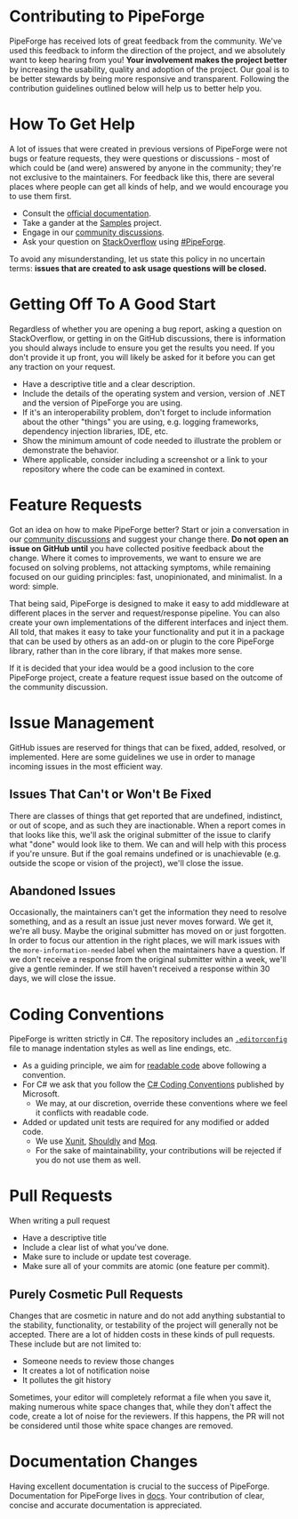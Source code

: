 # Contributing to PipeForge

PipeForge has received lots of great feedback from the community. We've used this feedback to inform the direction of the project, and we absolutely want to keep hearing from you! **Your involvement makes the project better** by increasing the usability, quality and adoption of the project. Our goal is to be better stewards by being more responsive and transparent. Following the contribution guidelines outlined below will help us to better help you.

# How To Get Help

A lot of issues that were created in previous versions of PipeForge were not bugs or feature requests, they were questions or discussions - most of which could be (and were) answered by anyone in the community; they're not exclusive to the maintainers. For feedback like this, there are several places where people can get all kinds of help, and we would encourage you to use them first.

- Consult the [official documentation](https://scottoffen.github.io/PipeForge).
- Take a gander at the [Samples](https://github.com/scottoffen/PipeForge/tree/main/src/Samples) project.
- Engage in our [community discussions](https://github.com/scottoffen/PipeForge/discussions).
- Ask your question on [StackOverflow](https://stackoverflow.com) using [#PipeForge](https://stackoverflow.com/questions/tagged/PipeForge?sort=newest).

To avoid any misunderstanding, let us state this policy in no uncertain terms: **issues that are created to ask usage questions will be closed.**

# Getting Off To A Good Start

Regardless of whether you are opening a bug report, asking a question on StackOverflow, or getting in on the GitHub discussions, there is information you should always include to ensure you get the results you need. If you don't provide it up front, you will likely be asked for it before you can get any traction on your request.

- Have a descriptive title and a clear description.
- Include the details of the operating system and version, version of .NET and the version of PipeForge you are using.
- If it's an interoperability problem, don't forget to include information about the other "things" you are using, e.g. logging frameworks, dependency injection libraries, IDE, etc.
- Show the minimum amount of code needed to illustrate the problem or demonstrate the behavior.
- Where applicable, consider including a screenshot or a link to your repository where the code can be examined in context.

# Feature Requests

Got an idea on how to make PipeForge better? Start or join a conversation in our [community discussions](https://github.com/scottoffen/PipeForge/discussions) and suggest your change there. **Do not open an issue on GitHub until** you have collected positive feedback about the change. Where it comes to improvements, we want to ensure we are focused on solving problems, not attacking symptoms, while remaining focused on our guiding principles: fast, unopinionated, and minimalist. In a word: simple.

That being said, PipeForge is designed to make it easy to add middleware at different places in the server and request/response pipeline. You can also create your own implementations of the different interfaces and inject them. All told, that makes it easy to take your functionality and put it in a package that can be used by others as an add-on or plugin to the core PipeForge library, rather than in the core library, if that makes more sense.

If it is decided that your idea would be a good inclusion to the core PipeForge project, create a feature request issue based on the outcome of the community discussion.

# Issue Management

GitHub issues are reserved for things that can be fixed, added, resolved, or implemented. Here are some guidelines we use in order to manage incoming issues in the most efficient way.

## Issues That Can't or Won't Be Fixed

There are classes of things that get reported that are undefined, indistinct, or out of scope, and as such they are inactionable. When a report comes in that looks like this, we'll ask the original submitter of the issue to clarify what "done" would look like to them. We can and will help with this process if you're unsure. But if the goal remains undefined or is unachievable (e.g. outside the scope or vision of the project), we'll close the issue.

## Abandoned Issues

Occasionally, the maintainers can't get the information they need to resolve something, and as a result an issue just never moves forward. We get it, we're all busy. Maybe the original submitter has moved on or just forgotten. In order to focus our attention in the right places, we will mark issues with the `more-information-needed` label when the maintainers have a question. If we don't receive a response from the original submitter within a week, we'll give a gentle reminder. If we still haven't received a response within 30 days, we will close the issue.

# Coding Conventions

PipeForge is written strictly in C#. The repository includes an [`.editorconfig`](https://editorconfig.org/) file to manage indentation styles as well as line endings, etc.

- As a guiding principle, we aim for [readable code](https://www.amazon.com/Art-Readable-Code-Practical-Techniques/dp/0596802293) above following a convention.
- For C# we ask that you follow the [C# Coding Conventions](https://docs.microsoft.com/en-us/dotnet/csharp/programming-guide/inside-a-program/coding-conventions) published by Microsoft.
    - We may, at our discretion, override these conventions where we feel it conflicts with readable code.
- Added or updated unit tests are required for any modified or added code.
    - We use [Xunit](https://www.nuget.org/packages/xunit), [Shouldly](https://www.nuget.org/packages/Shouldly) and [Moq](https://www.nuget.org/packages/Moq).
    - For the sake of maintainability, your contributions will be rejected if you do not use them as well.

# Pull Requests

When writing a pull request

- Have a descriptive title
- Include a clear list of what you've done.
- Make sure to include or update test coverage.
- Make sure all of your commits are atomic (one feature per commit).

## Purely Cosmetic Pull Requests

Changes that are cosmetic in nature and do not add anything substantial to the stability, functionality, or testability of the project will generally not be accepted. There are a lot of hidden costs in these kinds of pull requests. These include but are not limited to:

- Someone needs to review those changes
- It creates a lot of notification noise
- It pollutes the git history

Sometimes, your editor will completely reformat a file when you save it, making numerous white space changes that, while they don't affect the code, create a lot of noise for the reviewers. If this happens, the PR will not be considered until those white space changes are removed.

# Documentation Changes

Having excellent documentation is crucial to the success of PipeForge. Documentation for PipeForge lives in [docs](). Your contribution of clear, concise and accurate documentation is appreciated.